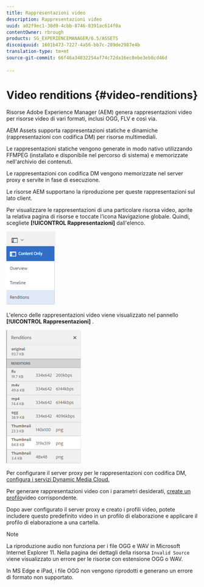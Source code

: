 ```yaml
---
title: Rappresentazioni video
description: Rappresentazioni video
uuid: a02f9ec1-30d9-4cbb-8746-8391ac614f0a
contentOwner: rbrough
products: SG_EXPERIENCEMANAGER/6.5/ASSETS
discoiquuid: 1601b473-7227-4a56-bb7c-289de2987e4b
translation-type: tm+mt
source-git-commit: 66f46a34832254af74c72da16ec8ebe3eb8cd46d

---
```



# Video renditions {#video-renditions}

Risorse Adobe Experience Manager (AEM) genera rappresentazioni video per risorse video di vari formati, inclusi OGG, FLV e così via.

AEM Assets supporta rappresentazioni statiche e dinamiche (rappresentazioni con codifica DM) per risorse multimediali.

Le rappresentazioni statiche vengono generate in modo nativo utilizzando FFMPEG (installato e disponibile nel percorso di sistema) e memorizzate nell&#39;archivio dei contenuti.

Le rappresentazioni con codifica DM vengono memorizzate nel server proxy e servite in fase di esecuzione.

Le risorse AEM supportano la riproduzione per queste rappresentazioni sul lato client.

Per visualizzare le rappresentazioni di una particolare risorsa video, aprite la relativa pagina di risorse e toccate l’icona Navigazione globale. Quindi, scegliete **[!UICONTROL Rappresentazioni]** dall&#39;elenco.

![chlimage_1-478](assets/chlimage_1-478.png)

L&#39;elenco delle rappresentazioni video viene visualizzato nel pannello **[!UICONTROL Rappresentazioni]** .

![chlimage_1-479](assets/chlimage_1-479.png)

Per configurare il server proxy per le rappresentazioni con codifica DM, [configura i servizi Dynamic Media Cloud.](config-dynamic.md)

Per generare rappresentazioni video con i parametri desiderati, [create un profilo](video-profiles.md)video corrispondente.

Dopo aver configurato il server proxy e creato i profili video, potete includere questo predefinito video in un profilo di elaborazione e applicare il profilo di elaborazione a una cartella.

>[!NOTE]
>
>La riproduzione audio non funziona per i file OGG e WAV in Microsoft Internet Explorer 11. Nella pagina dei dettagli della risorsa `Invalid Source` viene visualizzato un errore per le risorse con estensione OGG o WAV.
>
>In MS Edge e iPad, i file OGG non vengono riprodotti e generano un errore di formato non supportato.
